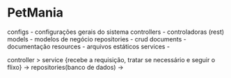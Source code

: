 # PetMania
configs - configurações gerais do sistema
controllers - controladoras (rest)
models - modelos de negócio
repositories - crud
documents - documentação
resources - arquivos estáticos 
services -


controller > 
service {recebe a requisição, tratar se necessário e seguir o flixo} 
-> repositories(banco de dados) ->
